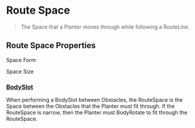 # <route>Route Space</route>

> The Space that a Planter moves through while following a RouteLine. 

## Route Space Properties

Space Form

Space Size

### [BodySlot](/reference/Move/BodyMove/BodySlot)

When performing a BodySlot between Obstacles, the RouteSpace is the Space between the Obstacles that the Planter must fit through. If the RouteSpace is narrow, then the Planter must BodyRotate to fit through the RouteSpace. 